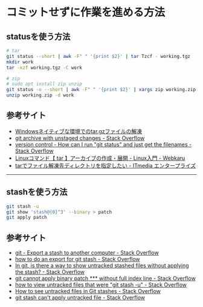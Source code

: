 # コミットせずに作業を進める方法

## statusを使う方法

```sh
# tar
git status --short | awk -F" " '{print $2}' | tar Tzcf - working.tgz
mkdir work
tar -xzf working.tgz -C work

# zip
# sudo apt install zip unzip
git status -u --short | awk -F" " '{print $2}' | xargs zip working.zip
unzip working.zip -d work
```

## 参考サイト

- [Windowsネイティブな環境でのtar.gzファイルの解凍](https://rcmdnk.com/blog/2021/09/17/computer-windows/)
- [git archive with unstaged changes - Stack Overflow](https://stackoverflow.com/questions/23115777/git-archive-with-unstaged-changes)
- [version control - How can I run "git status" and just get the filenames - Stack Overflow](https://stackoverflow.com/questions/5237605/how-can-i-run-git-status-and-just-get-the-filenames)
- [Linuxコマンド【 tar 】アーカイブの作成・展開 - Linux入門 - Webkaru](https://webkaru.net/linux/tar-command/)
- [tarでファイル解凍先ディレクトリを指定したい - ITmedia エンタープライズ](https://www.itmedia.co.jp/help/tips/linux/l0418.html)

---

## stashを使う方法

```sh
git stash -u
git show 'stash@{0}^3' --binary > patch
git apply patch
```

## 参考サイト

- [git - Export a stash to another computer - Stack Overflow](https://stackoverflow.com/questions/3973034/export-a-stash-to-another-computer)
- [how to do an export for git stash - Stack Overflow](https://stackoverflow.com/questions/47183452/how-to-do-an-export-for-git-stash)
- [In git, is there a way to show untracked stashed files without applying the stash? - Stack Overflow](https://stackoverflow.com/questions/12681529/in-git-is-there-a-way-to-show-untracked-stashed-files-without-applying-the-stas#:~:text=Stash%20entries%20can%20be%20made,as%20part%20of%20the%20diff.)
- [git cannot apply binary patch *** without full index line - Stack Overflow](https://stackoverflow.com/questions/17152171/git-cannot-apply-binary-patch-without-full-index-line)
- [how to view untracked files that were "git stash -u" - Stack Overflow](https://stackoverflow.com/questions/52357450/how-to-view-untracked-files-that-were-git-stash-u)
- [How to see untracked files in Git stashes - Stack Overflow](https://stackoverflow.com/questions/60218116/how-to-see-untracked-files-in-git-stashes)
- [git stash can't apply untracked file - Stack Overflow](https://stackoverflow.com/questions/71060732/git-stash-cant-apply-untracked-file)